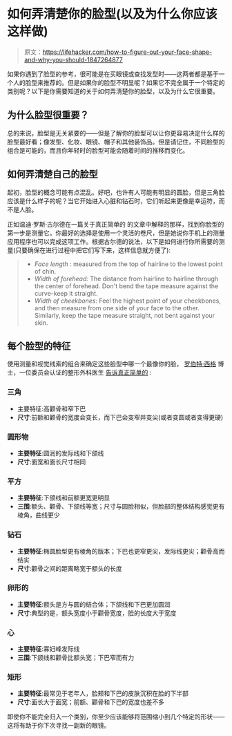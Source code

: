 # 如何弄清楚你的脸型(以及为什么你应该这样做)

> 原文：<https://lifehacker.com/how-to-figure-out-your-face-shape-and-why-you-should-1847264877>

如果你遇到了脸型的参考，很可能是在买眼镜或查找发型时——这两者都是基于一个人的脸型来推荐的。但是如果你的脸型不明显呢？如果它不完全属于一个特定的类别呢？以下是你需要知道的关于如何弄清楚你的脸型，以及为什么它很重要。



## 为什么脸型很重要？

总的来说，脸型是无关紧要的——但是了解你的脸型可以让你更容易决定什么样的脸型最好看；像发型、化妆、眼镜、帽子和其他装饰品。但是请记住，不同脸型的组合是可能的，而且你年轻时的脸型可能会随着时间的推移而变化。

## 如何弄清楚自己的脸型

起初，脸型的概念可能有点混乱。好吧，也许有人可能有明显的圆脸，但是三角脸应该是什么样子的呢？当它开始进入心脏和钻石时，它们听起来更像是幸运符，而不是人脸。

正如温迪·罗斯·古尔德在一篇关于真正简单的 的文章中解释的那样，找到你脸型的第一步是测量它。你最好的选择是使用一个灵活的卷尺，但是她说你手机上的测量应用程序也可以完成这项工作。根据古尔德的说法，以下是如何进行你所需要的测量(只要确保在进行过程中把它们写下来，这样信息就方便了):

> *   *Face length* : measured from the top of hairline to the lowest point of chin.
> *   *Width of forehead:* The distance from hairline to hairline through the center of forehead. Don't bend the tape measure against the curve-keep it straight.
> *   *Width of cheekbones:* Feel the highest point of your cheekbones, and then measure from one side of your face to the other. Similarly, keep the tape measure straight, not bent against your skin.

## 每个脸型的特征

使用测量和视觉线索的组合来确定这些脸型中哪一个最像你的脸， [罗伯特·西格](https://www.austin-weston.com/robert-sigal) 博士，一位委员会认证的整形外科医生 [告诉真正简单的](https://www.realsimple.com/beauty-fashion/what-is-my-face-shape) :

### 三角

*   主要特征:高颧骨和窄下巴
*   **尺寸**:前额和颧骨的宽度会变长，而下巴会变窄并变尖(或者变圆或者变得更硬)

### 圆形物

*   **主要特征**:圆润的发际线和下颌线
*   **尺寸**:面宽和面长尺寸相同

### 平方

*   **主要特征**:下颌线和前额更宽更明显
*   **三围**:额头、颧骨、下颌线等宽；尺寸与圆脸相似，但脸部的整体结构感觉更有棱角，曲线更少

### 钻石

*   **主要特征**:椭圆脸型更有棱角的版本；下巴也更窄更尖，发际线更尖；颧骨高而结实
*   **尺寸**:颧骨之间的距离略宽于额头的长度

### 卵形的

*   **主要特征**:额头是方与圆的结合体；下颌线和下巴更加圆润
*   **尺寸**:典型的是，额头宽度小于颧骨宽度，脸的长度大于宽度

### 心

*   **主要特征**:寡妇峰发际线
*   **三围**:下颌线和颧骨比额头宽；下巴窄而有力

### 矩形

*   **主要特征**:最常见于老年人，脸颊和下巴的皮肤沉积在脸的下半部
*   **尺寸**:面长大于面宽；前额、颧骨和下巴的宽度也差不多

即使你不能完全归入一个类别，你至少应该能够将范围缩小到几个特定的形状——这将有助于你下次寻找一副新的眼镜。